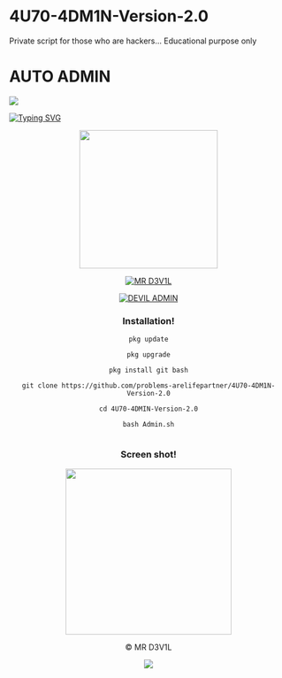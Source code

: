 # 4U70-4DM1N-Version-2.0
Private script for those who are hackers... Educational purpose only
# AUTO ADMIN

<p>
<img src= "https://camo.githubusercontent.com/71b837571c48af3aa60a73dbc9d5936aa359d78efbfa8a6743cbbbc16b80ef4d/68747470733a2f2f63646e2e646973636f72646170702e636f6d2f6174746163686d656e74732f3830353930323039333930363630383138362f3830353931333937323533353539303932322f74656e6f722e676966"/>
</p>

[![Typing SVG](https://readme-typing-svg.herokuapp.com?color=%23000000&lines=DEVIL+-+ADMIN!..;AUTO+ADMIN!;This+tool+only+for+educational+purposes!;Dont+use+illegally!...;coded+by+MR+D3V1L+%3A)](https://git.io/typing-svg)

<div align="center">
  <img border-radius: 15px src="https://telegra.ph/file/3ea498a9c84fee2e76785.jpg" width="250" height="250"/>
 <p align="center">
 
<p align="center">
<a href="https://wa.me/+33643000003"><img title="MR D3V1L" src="https://img.shields.io/badge/Cyber_smile-Contact me-MR DEVIL/DEVIL%20MON?color=Blue&style=for-the-badge&logo=whatsapp"></a>
 </p>
  
<a href="#"><img title="DEVIL ADMIN"
 src="https://img.shields.io/badge/-DEVIL%20ADMIN-black?&style=for-the-badge"></a>


### Installation!

```
pkg update

pkg upgrade

pkg install git bash

git clone https://github.com/problems-arelifepartner/4U70-4DM1N-Version-2.0

cd 4U70-4DMIN-Version-2.0

bash Admin.sh


```

### Screen shot!

<div align="center">
  <img border-radius: 15px src="https://telegra.ph/file/4b125dcb8a52761d2c1b4.jpg" width="300" height="300"/>


© MR D3V1L

<p>
<img src= "https://camo.githubusercontent.com/71b837571c48af3aa60a73dbc9d5936aa359d78efbfa8a6743cbbbc16b80ef4d/68747470733a2f2f63646e2e646973636f72646170702e636f6d2f6174746163686d656e74732f3830353930323039333930363630383138362f3830353931333937323533353539303932322f74656e6f722e676966"/>
</p>
